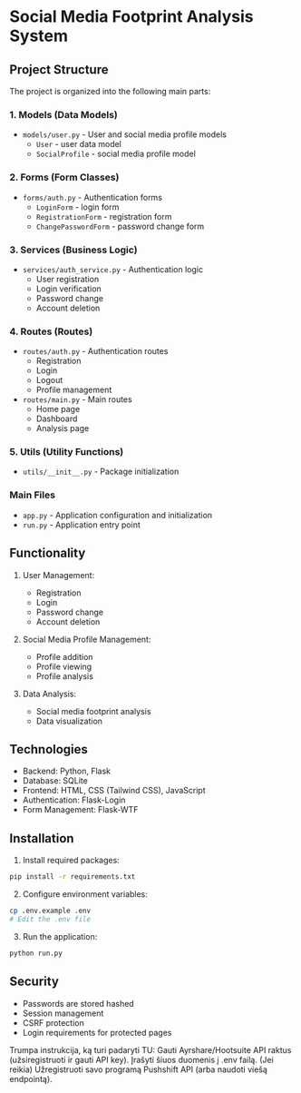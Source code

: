 # Social Media Footprint Analysis System

## Project Structure

The project is organized into the following main parts:

### 1. Models (Data Models)
- `models/user.py` - User and social media profile models
  - `User` - user data model
  - `SocialProfile` - social media profile model

### 2. Forms (Form Classes)
- `forms/auth.py` - Authentication forms
  - `LoginForm` - login form
  - `RegistrationForm` - registration form
  - `ChangePasswordForm` - password change form

### 3. Services (Business Logic)
- `services/auth_service.py` - Authentication logic
  - User registration
  - Login verification
  - Password change
  - Account deletion

### 4. Routes (Routes)
- `routes/auth.py` - Authentication routes
  - Registration
  - Login
  - Logout
  - Profile management
- `routes/main.py` - Main routes
  - Home page
  - Dashboard
  - Analysis page

### 5. Utils (Utility Functions)
- `utils/__init__.py` - Package initialization

### Main Files
- `app.py` - Application configuration and initialization
- `run.py` - Application entry point

## Functionality

1. User Management:
   - Registration
   - Login
   - Password change
   - Account deletion

2. Social Media Profile Management:
   - Profile addition
   - Profile viewing
   - Profile analysis

3. Data Analysis:
   - Social media footprint analysis
   - Data visualization

## Technologies

- Backend: Python, Flask
- Database: SQLite
- Frontend: HTML, CSS (Tailwind CSS), JavaScript
- Authentication: Flask-Login
- Form Management: Flask-WTF

## Installation

1. Install required packages:
```bash
pip install -r requirements.txt
```

2. Configure environment variables:
```bash
cp .env.example .env
# Edit the .env file
```

3. Run the application:
```bash
python run.py
```

## Security

- Passwords are stored hashed
- Session management
- CSRF protection
- Login requirements for protected pages

Trumpa instrukcija, ką turi padaryti TU:
Gauti Ayrshare/Hootsuite API raktus (užsiregistruoti ir gauti API key).
Įrašyti šiuos duomenis į .env failą.
(Jei reikia) Užregistruoti savo programą Pushshift API (arba naudoti viešą endpointą).